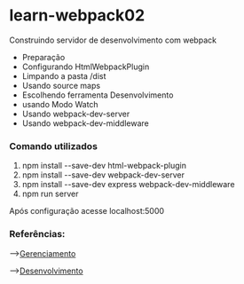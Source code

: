 # learn-webpack02
<p>Construindo servidor de desenvolvimento com webpack</p>
<ul>
<li>Preparação</li>
<li>Configurando HtmlWebpackPlugin</li>
<li>Limpando a pasta /dist</li>
<li> Usando source maps </li>
<li>Escolhendo ferramenta Desenvolvimento</li>
<li>usando Modo Watch</li>
<li>Usando webpack-dev-server</li>
<li>Usando webpack-dev-middleware</li>
</ul>

<h3>Comando utilizados</h3>
<ol>
  <li>npm install --save-dev html-webpack-plugin</li>
  <li>npm install --save-dev webpack-dev-server</li>
<li>npm install --save-dev express webpack-dev-middleware</li>
<li>npm run server</li>
</ol>
<p> Após configuração acesse localhost:5000</p>
<h3>Referências:</h3>
<p>--><a href="https://webpack.js.org/guides/output-management/" target="_blank">Gerenciamento</a></p>
<p>--><a href="https://webpack.js.org/guides/development/" target="_blank">Desenvolvimento</a></p>
